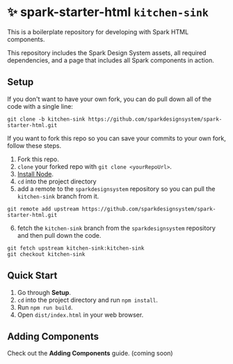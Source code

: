 # ✨ spark-starter-html `kitchen-sink`
This is a boilerplate repository for developing with Spark HTML components.

This repository includes the Spark Design System assets, all required dependencies, and a page that includes all Spark components in action.

## Setup

If you don't want to have your own fork, you can do pull down all of the code with a single line:

```
git clone -b kitchen-sink https://github.com/sparkdesignsystem/spark-starter-html.git
```

If you want to fork this repo so you can save your commits to your own fork, follow these steps.

1. Fork this repo.
1. `clone` your forked repo with `git clone <yourRepoUrl>`.
1. [Install Node](https://nodejs.org/en/).
1. `cd` into the project directory
1. add a remote to the `sparkdesignsystem` repository so you can pull the `kitchen-sink` branch from it.

  ```
  git remote add upstream https://github.com/sparkdesignsystem/spark-starter-html.git
  ```

6. fetch the `kitchen-sink` branch from the `sparkdesignsystem` repository and then pull down the code.
```
git fetch upstream kitchen-sink:kitchen-sink
git checkout kitchen-sink
```

## Quick Start

1. Go through **Setup**.
1. `cd` into the project directory and run `npm install`.
1. Run `npm run build`.
1. Open `dist/index.html` in your web browser.

## Adding Components

Check out the **Adding Components** guide. (coming soon)